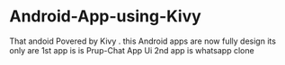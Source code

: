 # Android-App-using-Kivy
That andoid Povered by Kivy .
this Android apps are  now fully design its only are 
1st app is is Prup-Chat App Ui
2nd app is whatsapp clone 